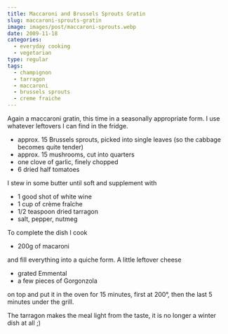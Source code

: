 ```yaml
---
title: Maccaroni and Brussels Sprouts Gratin
slug: maccaroni-sprouts-gratin
image: images/post/maccaroni-sprouts.webp
date: 2009-11-18
categories: 
  - everyday cooking
  - vegetarian
type: regular
tags: 
  - champignon
  - tarragon
  - maccaroni
  - brussels sprouts
  - creme fraiche
---
```


Again a maccaroni gratin, this time in a seasonally appropriate form. I use whatever leftovers I can find in the fridge.

* approx. 15 Brussels sprouts, picked into single leaves (so the cabbage becomes quite tender) 
* approx. 15 mushrooms, cut into quarters 
* one clove of garlic, finely chopped 
* 6 dried half tomatoes

I stew in some butter until soft and supplement with

* 1 good shot of white wine 
* 1 cup of crème fraîche 
* 1/2 teaspoon dried tarragon 
* salt, pepper, nutmeg

To complete the dish I cook

* 200g of macaroni

and fill everything into a quiche form. A little leftover cheese 

* grated Emmental
* a few pieces of Gorgonzola

on top and put it in the oven for 15 minutes, first at 200°, then the last 5 minutes under the grill.

The tarragon makes the meal light from the taste, it is no longer a winter dish at all ;)
